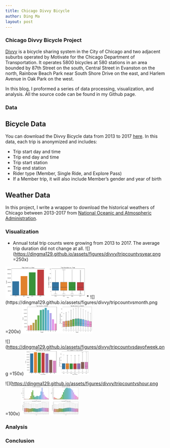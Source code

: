 ```yaml
---
title: Chicago Divvy Bicycle
author: Ding Ma
layout: post
---
```


### Chicago Divvy Bicycle Project

[Divvy](https://www.divvybikes.com/) is a bicycle sharing system in the City of Chicago and two adjacent suburbs operated by Motivate for the Chicago Department of Transportation. It operates 5800 bicycles at 580 stations in an area bounded by 87th Street on the south, Central Street in Evanston on the north, Rainbow Beach Park near South Shore Drive on the east, and Harlem Avenue in Oak Park on the west.

In this blog, I proformed a series of data processing, visualization, and analysis. All the source code can be found in my Github page.

### Data
## Bicycle Data
You can download the Divvy Bicycle data from 2013 to 2017 [here](https://www.divvybikes.com/system-data).
In this data, each trip is anonymized and includes:
  * Trip start day and time
  * Trip end day and time
  * Trip start station
  * Trip end station
  * Rider type (Member, Single Ride, and Explore Pass)
  * If a Member trip, it will also include Member’s gender and year of birth

## Weather Data
In this project, I write a wrapper to download the historical weathers of Chicago between 2013-2017 from [National Oceanic and Atmospheric Administration](https://www.noaa.gov).

### Visualization
  * Annual total trip counts were growing from 2013 to 2017. The average trip duration did not change at all.
![](https://dingma129.github.io/assets/figures/divvy/tripcountvsyear.png =250x)
<img src="assets/figures/divvy/tripcountvsyear.png" width="250">
  * 
![](https://dingma129.github.io/assets/figures/divvy/tripcountvsmonth.png =200x)
<img src="assets/figures/divvy/tripcountvsmonth.png" width="220">

![](https://dingma129.github.io/assets/figures/divvy/tripcountvsdayofweek.png =150x)
<img src="assets/figures/divvy/tripcountvsdayofweek.png" width="200">

![](https://dingma129.github.io/assets/figures/divvy/tripcountvshour.png =100x)
<img src="assets/figures/divvy/tripcountvshour.png" width="180">

### Analysis

### Conclusion
